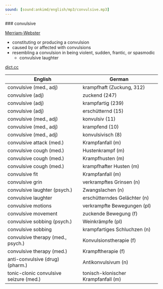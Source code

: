 ```yaml
---
sound: [sound:ankimd/english/mp3/convulsive.mp3]
---
```


\### convulsive

[Merriam-Webster](https://www.merriam-webster.com/dictionary/convulsive)

- constituting or producing a convulsion
- caused by or affected with convulsions
- resembling a convulsion in being violent, sudden, frantic, or spasmodic
    - convulsive laughter

[dict.cc](https://www.dict.cc/convulsive)

| English        | German       |
| -------------- | ------------ |
| convulsive (med., adj) | krampfhaft (Zuckung, 312) |
| convulsive (adj) | zuckend (247) |
| convulsive (adj) | krampfartig (239) |
| convulsive (adj) | erschütternd (15) |
| convulsive (med., adj) | konvulsiv (11) |
| convulsive (med., adj) | krampfend (10) |
| convulsive (med., adj) | konvulsivisch (8) |
| convulsive attack (med.) | Krampfanfall (m) |
| convulsive cough (med.) | Hustenkrampf (m) |
| convulsive cough (med.) | Krampfhusten (m) |
| convulsive cough (med.) | krampfhafter Husten (m) |
| convulsive fit | Krampfanfall (m) |
| convulsive grin | verkrampftes Grinsen (n) |
| convulsive laughter (psych.) | Zwangslachen (n) |
| convulsive laughter | erschütterndes Gelächter (n) |
| convulsive motions | verkrampfte Bewegungen (pl) |
| convulsive movement | zuckende Bewegung (f) |
| convulsive sobbing (psych.) | Weinkrämpfe (pl) |
| convulsive sobbing | krampfartiges Schluchzen (n) |
| convulsive therapy (med., psych.) | Konvulsionstherapie (f) |
| convulsive therapy (med.) | Krampftherapie (f) |
| anti-convulsive (drug) (pharm.) | Antikonvulsivum (n) |
| tonic-clonic convulsive seizure (med.) | tonisch-klonischer Krampfanfall (m) |
